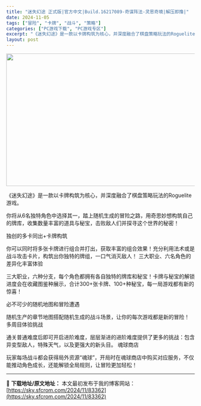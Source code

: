 ```yaml
---
title: "迷失幻途 正式版|官方中文|Build.16217089-奇谋阵法-灵思奇境|解压即撸|"
date: 2024-11-05
tags: ["冒险", "卡牌", "战斗", "策略"]
categories: ["PC游戏下载", "PC游戏专区"]
excerpt: "《迷失幻途》是一款以卡牌构筑为核心，并深度融合了棋盘策略玩法的Roguelite游戏。 你将从6名独特角色中选择其一，踏上随机生成的冒险之路，用奇思妙想构筑自己的牌库，收集数量丰富的道具与秘宝，击败敌人们并探寻这个世界的秘密！ 独创的多卡同出+卡牌构筑 你可以同时将多张卡牌进行组合并打出，获取丰富的&hellip;"
layout: post
---
```


<img class="aligncenter size-full wp-image-83350" src="https://sky.sfcrom.com/wp-content/uploads/2024/11/2024110509494369.webp" alt="" width="616" height="353" />

《迷失幻途》是一款以卡牌构筑为核心，并深度融合了棋盘策略玩法的Roguelite游戏。

你将从6名独特角色中选择其一，踏上随机生成的冒险之路，用奇思妙想构筑自己的牌库，收集数量丰富的道具与秘宝，击败敌人们并探寻这个世界的秘密！

独创的多卡同出+卡牌构筑

你可以同时将多张卡牌进行组合并打出，获取丰富的组合效果！充分利用法术或是战斗攻击卡片，构筑出你独特的牌组，一口气消灭敌人！
三大职业、六名角色的差异化丰富体验

三大职业，六种分支，每个角色都拥有各自独特的牌库和秘宝！卡牌与秘宝的解锁进度会在收藏图鉴种展示，合计300+张卡牌、100+种秘宝，每一局游戏都有新的惊喜！

必不可少的随机地图和冒险遭遇

随机生产的章节地图搭配随机生成的战斗场景，让你的每次游戏都是新的冒险！
多周目体验挑战

通关普通难度后即可开启进阶难度，层层渐进的进阶难度提供了更多的挑战：包含异变型敌人，特殊天气，以及更强大的新头目。
魂球商店

玩家每场战斗都会获得局外资源“魂球”，开局时在魂球商店中购买对应服务，不仅能推动角色成长，还能解锁全局规则，让冒险更加轻松！

---
📖 **下载地址/原文地址：** 本文最初发布于我的博客网站：[https://sky.sfcrom.com/2024/11/83362](https://sky.sfcrom.com/2024/11/83362)
